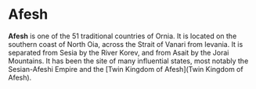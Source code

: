 # Afesh

**Afesh** is one of the 51 traditional countries of Ornia. It is located on the southern coast of North Oia, across the Strait of Vanari from Ievania. It is separated from Sesia by the River Korev, and from Asait by the Jorai Mountains. It has been the site of many influential states, most notably the Sesian-Afeshi Empire and the [Twin Kingdom of Afesh](Twin Kingdom of Afesh).

